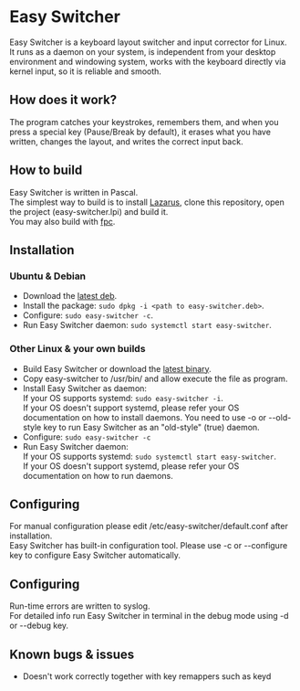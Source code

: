 # Easy Switcher
Easy Switcher is a keyboard layout switcher and input corrector for Linux.  
It runs as a daemon on your system, is independent from your desktop environment and windowing system, works with the keyboard directly via kernel input, so it is reliable and smooth.   

## How does it work?
The program catches your keystrokes, remembers them, and when you press a special key (Pause/Break by default), it erases what you have written, changes the layout, and writes the correct input back.

## How to build
Easy Switcher is written in Pascal.  
The simplest way to build is to install [Lazarus](https://www.lazarus-ide.org/), clone this repository, open the project (easy-switcher.lpi) and build it.  
You may also build with [fpc](https://www.freepascal.org/).

## Installation
### Ubuntu & Debian
* Download the [latest deb](https://github.com/freemind001/easy-switcher/releases).
* Install the package: `sudo dpkg -i <path to easy-switcher.deb>`.
* Configure: `sudo easy-switcher -c`.
* Run Easy Switcher daemon: `sudo systemctl start easy-switcher`.
### Other Linux & your own builds
* Build Easy Switcher or download the [latest binary](https://github.com/freemind001/easy-switcher/releases).
* Copy easy-switcher to /usr/bin/ and allow execute the file as program.
* Install Easy Switcher as daemon:  
If your OS supports systemd: `sudo easy-switcher -i`.  
If your OS doesn't support systemd, please refer your OS documentation on how to install daemons. You need to use -o or --old-style key to run Easy Switcher as an "old-style" (true) daemon.
* Configure: `sudo easy-switcher -c`  
* Run Easy Switcher daemon:  
If your OS supports systemd: `sudo systemctl start easy-switcher`.  
If your OS doesn't support systemd, please refer your OS documentation on how to run daemons.  

## Configuring
For manual configuration please edit /etc/easy-switcher/default.conf after installation.  
Easy Switcher has built-in configuration tool. Please use -c or --configure key to configure Easy Switcher automatically.  

## Configuring
Run-time errors are written to syslog.  
For detailed info run Easy Switcher in terminal in the debug mode using -d or --debug key. 

## Known bugs & issues
* Doesn't work correctly together with key remappers such as keyd  
